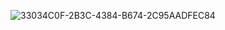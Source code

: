 ![33034C0F-2B3C-4384-B674-2C95AADFEC84](https://user-images.githubusercontent.com/127353/139582166-64e3b30d-851e-420c-9bbc-f1faf5ec2098.jpeg)
